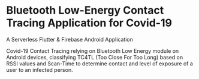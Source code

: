 # Bluetooth Low-Energy Contact Tracing Application for Covid-19

A Serverless Flutter & Firebase Android Application

Covid-19 Contact Tracing relying on Bluetooth Low Energy module on Android devices, classifying TC4TL (Too Close For Too Long) based on RSSI values and Scan-Time to determine contact and level of exposure of a user to an infected person.
